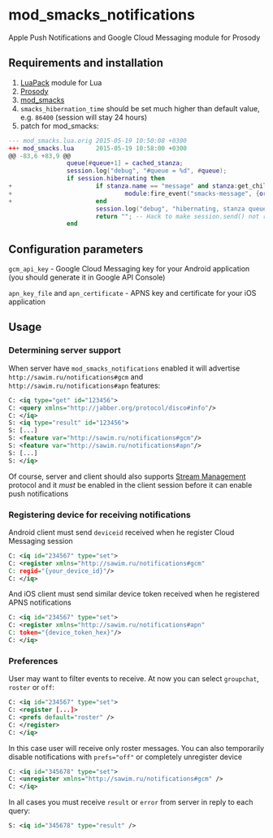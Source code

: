 mod_smacks_notifications
========================

Apple Push Notifications and Google Cloud Messaging module for Prosody

Requirements and installation
-----------------------------
1. [LuaPack](http://lua-users.org/wiki/LuaPack) module for Lua
2. [Prosody](http://prosody.im)
3. [mod_smacks](https://code.google.com/p/prosody-modules/wiki/mod_smacks)
4. `smacks_hibernation_time` should be set much higher than default value, e.g. `86400` (session will stay 24 hours)
5. patch for mod_smacks:
```lua
--- mod_smacks.lua.orig 2015-05-19 10:50:08 +0300
+++ mod_smacks.lua      2015-05-19 10:58:00 +0300
@@ -83,6 +83,9 @@
                queue[#queue+1] = cached_stanza;
                session.log("debug", "#queue = %d", #queue);
                if session.hibernating then
+                       if stanza.name == "message" and stanza:get_child("body") ~= nil then
+                               module:fire_event("smacks-message", {origin = session, stanza = stanza});
+                       end
                        session.log("debug", "hibernating, stanza queued");
                        return ""; -- Hack to make session.send() not return nil
                end
```
Configuration parameters
------------------------
`gcm_api_key` - Google Cloud Messaging key for your Android application (you should generate it in Google API Console)

`apn_key_file` and `apn_certificate` - APNS key and certificate for your iOS application

Usage
-----
### Determining server support 

When server have `mod_smacks_notifications` enabled it will advertise 
`http://sawim.ru/notifications#gcm` and `http://sawim.ru/notifications#apn` features:
```xml
C: <iq type="get" id="123456">
C: <query xmlns="http://jabber.org/protocol/disco#info"/>
C: </iq>
S: <iq type="result" id="123456">
S: [...]
S: <feature var="http://sawim.ru/notifications#gcm"/>
S: <feature var="http://sawim.ru/notifications#apn"/>
S: [...]
S: </iq>
```

Of course, server and client should also supports [Stream Management](http://xmpp.org/extensions/xep-0198.html) protocol and it *must* be enabled in the client session before it can enable push notifications


### Registering device for receiving notifications

Android client must send `deviceid` received when he register Cloud Messaging session
```xml
C: <iq id="234567" type="set">
C: <register xmlns="http://sawim.ru/notifications#gcm" 
C: regid="{your_device_id}"/>
C: </iq>
```
And iOS client must send similar device token received when he registered APNS notifications
```xml
C: <iq id="234567" type="set">
C: <register xmlns="http://sawim.ru/notifications#apn"
C: token="{device_token_hex}"/>
C: </iq>
```

### Preferences

User may want to filter events to receive. 
At now you can select `groupchat`, `roster` or `off`:
```xml
C: <iq id="234567" type="set">
C: <register [...]>
C: <prefs default="roster" />
C: </register>
C: </iq>
```
In this case user will receive only roster messages. 
You can also temporarily disable notifications with `prefs="off"` 
or completely unregister device
```xml
C: <iq id="345678" type="set">
C: <unregister xmlns="http://sawim.ru/notifications#gcm" />
C: </iq>
```

In all cases you must receive `result` or `error` from server in reply to each query:
```xml
S: <iq id="345678" type="result" />
```
